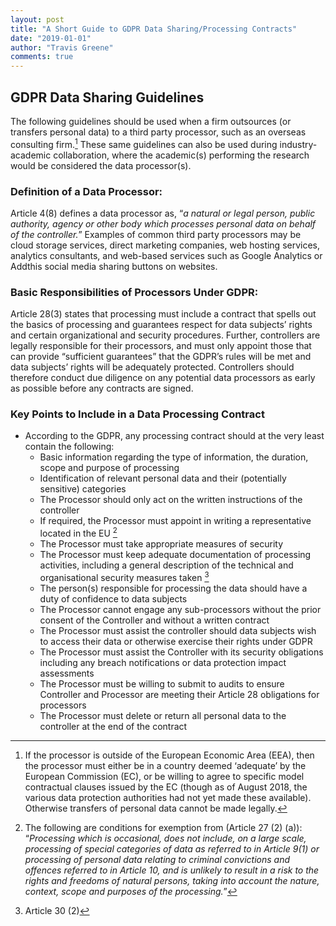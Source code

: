 ```yaml
---
layout: post
title: "A Short Guide to GDPR Data Sharing/Processing Contracts"
date: "2019-01-01"
author: "Travis Greene"
comments: true
---
```


## GDPR Data Sharing Guidelines 
The following guidelines should be used when a firm outsources (or transfers personal data) to a third party processor, such as an overseas consulting firm.[^1] These same guidelines can also be used during industry-academic collaboration, where the academic(s) performing the research would be considered the data processor(s).

### Definition of a Data Processor:
Article 4(8) defines a data processor as, “*a natural or legal person, public authority, agency or other body which processes personal data on behalf of the controller.*” Examples of common third party processors may be cloud storage services, direct marketing companies, web hosting services, analytics consultants, and web-based services such as Google Analytics or Addthis social media sharing buttons on websites. 

### Basic Responsibilities of Processors Under GDPR:
Article 28(3) states that processing must include a contract that spells out the basics of processing and guarantees respect for data subjects’ rights and certain organizational and security procedures. Further, controllers are legally responsible for their processors, and must only appoint those that can provide “sufficient guarantees” that the GDPR’s rules will be met and data subjects’ rights will be adequately protected. Controllers should therefore conduct due diligence on any potential data processors as early as possible before any contracts are signed.

### Key Points to Include in a Data Processing Contract
* According to the GDPR, any processing contract should at the very least contain the following:
	+ Basic information regarding the type of information, the duration, scope and purpose of processing
	+ Identification of relevant personal data and their (potentially sensitive) categories 
	+ The Processor should only act on the written instructions of the controller
	+ If required, the Processor must appoint in writing a representative located in the EU [^2]
	+ The Processor must take appropriate measures of security
	+ The Processor must keep adequate documentation of processing activities, including a general description of the technical and organisational security measures taken [^3]
	+ The person(s) responsible for processing the data should have a duty of confidence to data subjects
	+ The Processor cannot engage any sub-processors without the prior consent of the Controller and without a written contract
	+ The Processor must assist the controller should data subjects wish to access their data or otherwise exercise their rights under GDPR
	+ The Processor must assist the Controller with its security obligations including any breach notifications or data protection impact assessments
	+ The Processor must be willing to submit to audits to ensure Controller and Processor are meeting their Article 28 obligations for processors
	+ The Processor must delete or return all personal data to the controller at the end of the contract

[^1]: If the processor is outside of the European Economic Area (EEA), then the processor must either be in a country deemed ‘adequate’ by the European Commission (EC), or be willing to agree to specific model contractual clauses issued by the EC (though as of August 2018, the various data protection authorities had not yet made these available). Otherwise transfers of personal data cannot be made legally.
[^2]: The following are conditions for exemption from (Article 27 (2) (a)): “*Processing which is occasional, does not include, on a large scale, processing of special categories of data as referred to in Article 9(1) or processing of personal data relating to criminal convictions and offences referred to in Article 10, and is unlikely to result in a risk to the rights and freedoms of natural persons, taking into account the nature, context, scope and purposes of the processing.*”
[^3]: Article 30 (2)